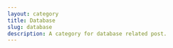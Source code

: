 ```yaml
---
layout: category
title: Database
slug: database
description: A category for database related post.
---
```

